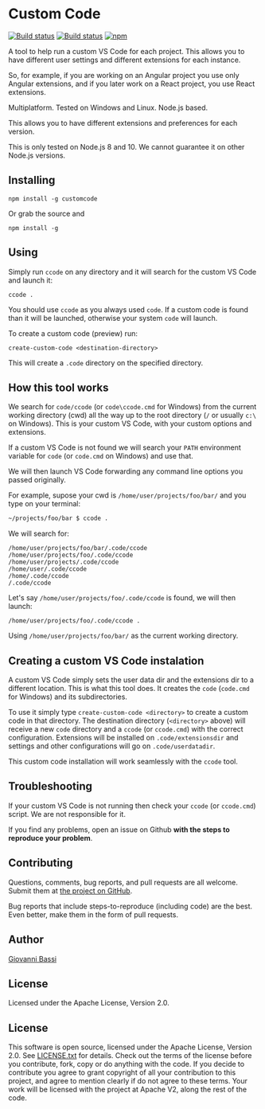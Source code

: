 # Custom Code
[![Build
status](https://travis-ci.org/giggio/customcode.svg)](https://travis-ci.org/giggio/customcode/)
[![Build status](https://ci.appveyor.com/api/projects/status/i7iohiwqak1933m9?svg=true)](https://ci.appveyor.com/project/giggio/customcode)
[![npm](https://img.shields.io/npm/dt/customcode.svg)](https://www.npmjs.com/package/customcode)

A tool to help run a custom VS Code for each project. This allows you to have
different user settings and different extensions for each instance.

So, for example, if you are working on an Angular project you use only Angular extensions,
and if you later work on a React project, you use React extensions.

Multiplatform. Tested on Windows and Linux. Node.js based.

This allows you to have different extensions and preferences for each version.

This is only tested on Node.js 8 and 10. We cannot guarantee it on other
Node.js versions.

Installing
-----------------------

```shell
npm install -g customcode
```

Or grab the source and

```shell
npm install -g
```

Using
-----------------------

Simply run `ccode` on any directory and it will search for the custom VS Code and
launch it:

```shell
ccode .
```

You should use `ccode` as you always used `code`. If a custom code is found than
it will be launched, otherwise your system `code` will launch.

To create a custom code (preview) run:

```shell
create-custom-code <destination-directory>
```

This will create a `.code` directory on the specified directory.

How this tool works
-----------------------

We search  for `code/ccode` (or `code\ccode.cmd` for Windows) from the current
working directory (cwd) all the way up to the root directory (`/` or usually
`c:\` on Windows). This is your custom VS Code, with your custom options and
extensions.

If a custom VS Code is not found we will search your `PATH` environment variable
for `code` (or `code.cmd` on Windows) and use that.

We will then launch VS Code forwarding any command line options you passed
originally.

For example, supose your cwd is `/home/user/projects/foo/bar/` and you type on
your terminal:

```bash
~/projects/foo/bar $ ccode .
```

We will search for:

```
/home/user/projects/foo/bar/.code/ccode
/home/user/projects/foo/.code/ccode
/home/user/projects/.code/ccode
/home/user/.code/ccode
/home/.code/ccode
/.code/ccode
```

Let's say `/home/user/projects/foo/.code/ccode` is found, we will then launch:

```
/home/user/projects/foo/.code/ccode .
```

Using `/home/user/projects/foo/bar/` as the current working directory.

Creating a custom VS Code instalation
-----------------------

A custom VS Code simply sets the user data dir and the extensions dir to a
different location. This is what this tool does. It creates the `code`
(`code.cmd` for Windows) and its subdirectories.

To use it simply type `create-custom-code <directory>` to create a custom code
in that directory. The destination directory (`<directory>` above) will receive
a new `code` directory and a `ccode` (or `ccode.cmd`) with the correct
configuration. Extensions will be installed on `.code/extensionsdir` and
settings and other configurations will go on `.code/userdatadir`.

This custom code installation will work seamlessly with the `ccode` tool.

Troubleshooting
------------

If your custom VS Code is not running then check your `ccode` (or `ccode.cmd`)
script. We are not responsible for it.

If you find any problems, open an issue on Github
**with the steps to reproduce your problem**.

Contributing
------------

Questions, comments, bug reports, and pull requests are all welcome.  Submit
them at [the project on GitHub](https://github.com/giggio/customcode).

Bug reports that include steps-to-reproduce (including code) are the best. Even
better, make them in the form of pull requests.

Author
------

[Giovanni Bassi](https://github.com/giggio)

License
-------

Licensed under the Apache License, Version 2.0.

## License

This software is open source, licensed under the Apache License, Version 2.0.
See [LICENSE.txt](https://github.com/giggio/customcode/blob/master/LICENSE.txt)
for details. Check out the terms of the license before you contribute, fork,
copy or do anything with the code. If you decide to contribute you agree to
grant copyright of all your contribution to this project, and agree to mention
clearly if do not agree to these terms. Your work will be licensed with the
project at Apache V2, along the rest of the code.
